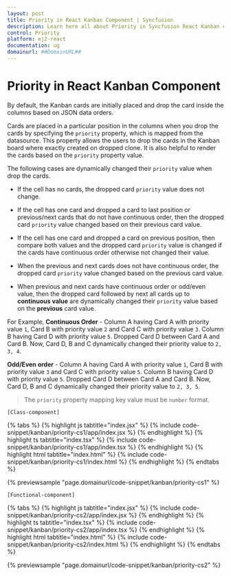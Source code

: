 ```yaml
---
layout: post
title: Priority in React Kanban Component | Syncfusion
description: Learn here all about Priority in Syncfusion React Kanban component of Syncfusion Essential JS 2 and more.
control: Priority
platform: ej2-react
documentation: ug
domainurl: ##DomainURL##
---
```


# Priority in React Kanban Component

By default, the Kanban cards are initially placed and drop the card inside the columns based on JSON data orders.

Cards are placed in a particular position in the columns when you drop the cards by specifying the `priority` property, which is mapped from the datasource. This property allows the users to drop the cards in the Kanban board where exactly created on dropped clone. It is also helpful to render the cards based on the `priority` property value.

The following cases are dynamically changed their `priority` value when drop the cards.

* If the cell has no cards, the dropped card `priority` value does not change.

* If the cell has one card and dropped a card to last position or previous/next cards that do not have continuous order, then the dropped card `priority` value changed based on their previous card value.

* If the cell has one card and dropped a card on previous position, then compare both values and the dropped card `priority` value is changed if the cards have continuous order otherwise not changed their value.

* When the previous and next cards does not have continuous order, the dropped card `priority` value changed based on the previous card value.

* When previous and next cards have continuous order or odd/even value, then the dropped card followed by next all cards up to **continuous value** are dynamically changed their `priority` value based on the **previous** card value.

For Example,
**Continuous Order** -
Column A having Card A with priority value `1`, Card B with priority value `2` and Card C with priority value `3`.
Column B having Card D with priority value `5`. Dropped Card D between Card A and Card B. Now, Card D, B and C dynamically changed their priority value to `2, 3, 4`.

**Odd/Even order** -
Column A having Card A with priority value `1`, Card B with priority value `3` and Card C with priority value `5`.
Column B having Card D with priority value `5`. Dropped Card D between Card A and Card B. Now, Card D, B and C dynamically changed their priority value to `2, 3, 5`.

> The `priority` property mapping key value must be `number` format.

`[Class-component]`

{% tabs %}
{% highlight js tabtitle="index.jsx" %}
{% include code-snippet/kanban/priority-cs1/app/index.jsx %}
{% endhighlight %}
{% highlight ts tabtitle="index.tsx" %}
{% include code-snippet/kanban/priority-cs1/app/index.tsx %}
{% endhighlight %}
{% highlight html tabtitle="index.html" %}
{% include code-snippet/kanban/priority-cs1/index.html %}
{% endhighlight %}
{% endtabs %}
        
{% previewsample "page.domainurl/code-snippet/kanban/priority-cs1" %}

`[Functional-component]`

{% tabs %}
{% highlight js tabtitle="index.jsx" %}
{% include code-snippet/kanban/priority-cs2/app/index.jsx %}
{% endhighlight %}
{% highlight ts tabtitle="index.tsx" %}
{% include code-snippet/kanban/priority-cs2/app/index.tsx %}
{% endhighlight %}
{% highlight html tabtitle="index.html" %}
{% include code-snippet/kanban/priority-cs2/index.html %}
{% endhighlight %}
{% endtabs %}
        
{% previewsample "page.domainurl/code-snippet/kanban/priority-cs2" %}
